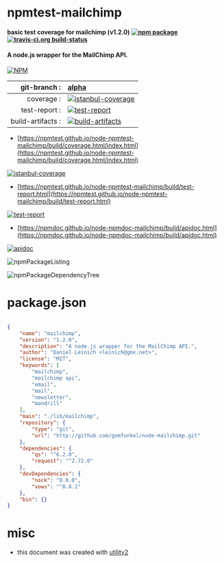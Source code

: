 # npmtest-mailchimp

#### basic test coverage for  mailchimp (v1.2.0)  [![npm package](https://img.shields.io/npm/v/npmtest-mailchimp.svg?style=flat-square)](https://www.npmjs.org/package/npmtest-mailchimp) [![travis-ci.org build-status](https://api.travis-ci.org/npmtest/node-npmtest-mailchimp.svg)](https://travis-ci.org/npmtest/node-npmtest-mailchimp)

#### A node.js wrapper for the MailChimp API.

[![NPM](https://nodei.co/npm/mailchimp.png?downloads=true&downloadRank=true&stars=true)](https://www.npmjs.com/package/mailchimp)

| git-branch : | [alpha](https://github.com/npmtest/node-npmtest-mailchimp/tree/alpha)|
|--:|:--|
| coverage : | [![istanbul-coverage](https://npmtest.github.io/node-npmtest-mailchimp/build/coverage.badge.svg)](https://npmtest.github.io/node-npmtest-mailchimp/build/coverage.html/index.html)|
| test-report : | [![test-report](https://npmtest.github.io/node-npmtest-mailchimp/build/test-report.badge.svg)](https://npmtest.github.io/node-npmtest-mailchimp/build/test-report.html)|
| build-artifacts : | [![build-artifacts](https://npmtest.github.io/node-npmtest-mailchimp/glyphicons_144_folder_open.png)](https://github.com/npmtest/node-npmtest-mailchimp/tree/gh-pages/build)|

- [https://npmtest.github.io/node-npmtest-mailchimp/build/coverage.html/index.html](https://npmtest.github.io/node-npmtest-mailchimp/build/coverage.html/index.html)

[![istanbul-coverage](https://npmtest.github.io/node-npmtest-mailchimp/build/screenCapture.buildCi.browser.%252Ftmp%252Fbuild%252Fcoverage.lib.html.png)](https://npmtest.github.io/node-npmtest-mailchimp/build/coverage.html/index.html)

- [https://npmtest.github.io/node-npmtest-mailchimp/build/test-report.html](https://npmtest.github.io/node-npmtest-mailchimp/build/test-report.html)

[![test-report](https://npmtest.github.io/node-npmtest-mailchimp/build/screenCapture.buildCi.browser.%252Ftmp%252Fbuild%252Ftest-report.html.png)](https://npmtest.github.io/node-npmtest-mailchimp/build/test-report.html)

- [https://npmdoc.github.io/node-npmdoc-mailchimp/build/apidoc.html](https://npmdoc.github.io/node-npmdoc-mailchimp/build/apidoc.html)

[![apidoc](https://npmdoc.github.io/node-npmdoc-mailchimp/build/screenCapture.buildCi.browser.%252Ftmp%252Fbuild%252Fapidoc.html.png)](https://npmdoc.github.io/node-npmdoc-mailchimp/build/apidoc.html)

![npmPackageListing](https://npmtest.github.io/node-npmtest-mailchimp/build/screenCapture.npmPackageListing.svg)

![npmPackageDependencyTree](https://npmtest.github.io/node-npmtest-mailchimp/build/screenCapture.npmPackageDependencyTree.svg)



# package.json

```json

{
    "name": "mailchimp",
    "version": "1.2.0",
    "description": "A node.js wrapper for the MailChimp API.",
    "author": "Daniel Leinich <leinich@gmx.net>",
    "license": "MIT",
    "keywords": [
        "mailchimp",
        "mailchimp api",
        "email",
        "mail",
        "newsletter",
        "mandrill"
    ],
    "main": "./lib/mailchimp",
    "repository": {
        "type": "git",
        "url": "http://github.com/gomfunkel/node-mailchimp.git"
    },
    "dependencies": {
        "qs": "^6.2.0",
        "request": "^2.72.0"
    },
    "devDependencies": {
        "nock": "8.0.0",
        "vows": "^0.8.1"
    },
    "bin": {}
}
```



# misc
- this document was created with [utility2](https://github.com/kaizhu256/node-utility2)
